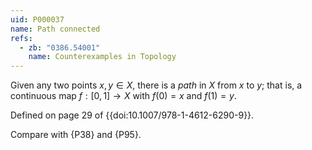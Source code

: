 ```yaml
---
uid: P000037
name: Path connected
refs:
  - zb: "0386.54001"
    name: Counterexamples in Topology
---
```


Given any two points $x,y\in X$, there is a *path* in $X$ from $x$ to $y$;
that is, a continuous map $f:[0,1]\to X$ with $f(0)=x$ and $f(1)=y$.

Defined on page 29 of {{doi:10.1007/978-1-4612-6290-9}}.

Compare with {P38} and {P95}.
